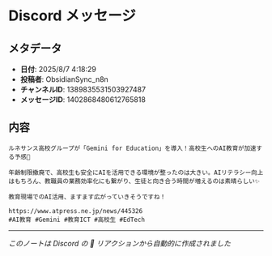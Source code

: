 # Discord メッセージ

## メタデータ
- **日付**: 2025/8/7 4:18:29
- **投稿者**: ObsidianSync_n8n
- **チャンネルID**: 1389835531503927487
- **メッセージID**: 1402868480612765818

## 内容

```
ルネサンス高校グループが「Gemini for Education」を導入！高校生へのAI教育が加速する予感🚀

年齢制限撤廃で、高校生も安全にAIを活用できる環境が整ったのは大きい。AIリテラシー向上はもちろん、教職員の業務効率化にも繋がり、生徒と向き合う時間が増えるのは素晴らしい✨

教育現場でのAI活用、ますます広がっていきそうですね！

https://www.atpress.ne.jp/news/445326
#AI教育 #Gemini #教育ICT #高校生 #EdTech

```

---
*このノートは Discord の 📝 リアクションから自動的に作成されました*
